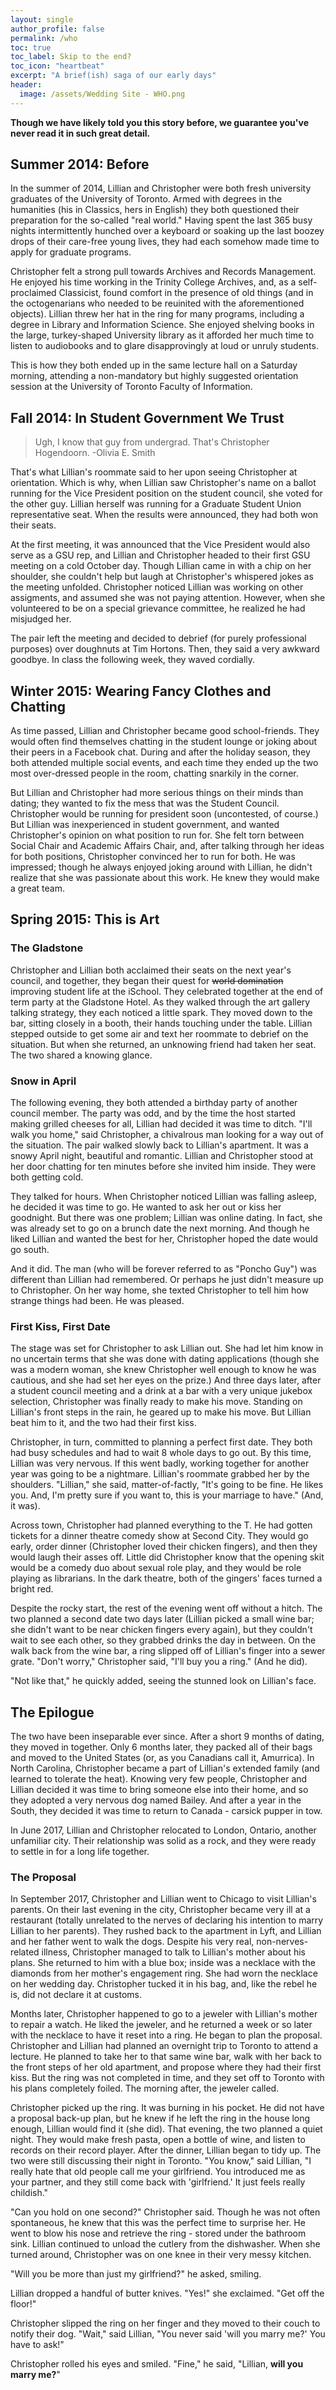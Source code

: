 ```yaml
---
layout: single
author_profile: false
permalink: /who
toc: true
toc_label: Skip to the end?
toc_icon: "heartbeat"
excerpt: "A brief(ish) saga of our early days" 
header: 
  image: /assets/Wedding Site - WHO.png
---
```

__Though we have likely told you this story before, we guarantee you've never read it in such great detail.__

## Summer 2014: Before

In the summer of 2014, Lillian and Christopher were both fresh university graduates of the University of Toronto. Armed with degrees in the humanities (his in Classics, hers in English) they both questioned their preparation for the so-called "real world." Having spent the last 365 busy nights intermittently hunched over a keyboard or soaking up the last boozey drops of their care-free young lives, they had each somehow made time to apply for graduate programs. 

Christopher felt a strong pull towards Archives and Records Management. He enjoyed his time working in the Trinity College Archives, and, as a self-proclaimed Classicist, found comfort in the presence of old things (and in the octogenarians who needed to be reuinited with the aforementioned objects). Lillian threw her hat in the ring for many programs, including a degree in Library and Information Science. She enjoyed shelving books in the large, turkey-shaped University library as it afforded her much time to listen to audiobooks and to glare disapprovingly at loud or unruly students. 

This is how they both ended up in the same lecture hall on a Saturday morning, attending a non-mandatory but highly suggested orientation session at the University of Toronto Faculty of Information. 

## Fall 2014: In Student Government We Trust 

> Ugh, I know that guy from undergrad. That's Christopher Hogendoorn.
> -Olivia E. Smith

That's what Lillian's roommate said to her upon seeing Christopher at orientation. Which is why, when Lillian saw Christopher's name on a ballot running for the Vice President position on the student council, she voted for the other guy. Lillian herself was running for a Graduate Student Union representative seat. When the results were announced, they had both won their seats. 

At the first meeting, it was announced that the Vice President would also serve as a GSU rep, and Lillian and Christopher headed to their first GSU meeting on a cold October day. Though Lillian came in with a chip on her shoulder, she couldn't help but laugh at Christopher's whispered jokes as the meeting unfolded. Christopher noticed Lillian was working on other assigments, and assumed she was not paying attention. However, when she volunteered to be on a special grievance committee, he realized he had misjudged her. 

The pair left the meeting and decided to debrief (for purely professional purposes) over doughnuts at Tim Hortons. Then, they said a very awkward goodbye. In class the following week, they waved cordially.

## Winter 2015: Wearing Fancy Clothes and Chatting

As time passed, Lillian and Christopher became good school-friends. They would often find themselves chatting in the student lounge or joking about their peers in a Facebook chat. During and after the holiday season, they both attended multiple social events, and each time they ended up the two most over-dressed people in the room, chatting snarkily in the corner. 

But Lillian and Christopher had more serious things on their minds than dating; they wanted to fix the mess that was the Student Council. Christopher would be running for president soon (uncontested, of course.) But Lillian was inexperienced in student government, and wanted Christopher's opinion on what position to run for. She felt torn between Social Chair and Academic Affairs Chair, and, after talking through her ideas for both positions, Christopher convinced her to run for both. He was impressed; though he always enjoyed joking around with Lillian, he didn't realize that she was passionate about this work. He knew they would make a great team. 

## Spring 2015: This is Art 

### The Gladstone

Christopher and Lillian both acclaimed their seats on the next year's council, and together, they began their quest for ~~world domination~~ improving student life at the iSchool. They celebrated together at the end of term party at the Gladstone Hotel. As they walked through the art gallery talking strategy, they each noticed a little spark. They moved down to the bar, sitting closely in a booth, their hands touching under the table. Lillian stepped outside to get some air and text her roommate to debrief on the situation. But when she returned, an unknowing friend had taken her seat. The two shared a knowing glance. 

### Snow in April 

The following evening, they both attended a birthday party of another council member. The party was odd, and by the time the host started making grilled cheeses for all, Lillian had decided it was time to ditch. "I'll walk you home," said Christopher, a chivalrous man looking for a way out of the situation. The pair walked slowly back to Lillian's apartment. It was a snowy April night, beautiful and romantic. Lillian and Christopher stood at her door chatting for ten minutes before she invited him inside. They were both getting cold. 

They talked for hours. When Christopher noticed Lillian was falling asleep, he decided it was time to go. He wanted to ask her out or kiss her goodnight. But there was one problem; Lillian was online dating. In fact, she was already set to go on a brunch date the next morning. And though he liked Lillian and wanted the best for her, Christopher hoped the date would go south. 

And it did. The man (who will be forever referred to as "Poncho Guy") was different than Lillian had remembered. Or perhaps he just didn't measure up to Christopher. On her way home, she texted Christopher to tell him how strange things had been. He was pleased. 

### First Kiss, First Date

The stage was set for Christopher to ask Lillian out. She had let him know in no uncertain terms that she was done with dating applications (though she was a modern woman, she knew Christopher well enough to know he was cautious, and she had set her eyes on the prize.) And three days later, after a student council meeting and a drink at a bar with a very unique jukebox selection, Christopher was finally ready to make his move. Standing on Lillian's front steps in the rain, he geared up to make his move. But Lillian beat him to it, and the two had their first kiss.  

Christopher, in turn, committed to planning a perfect first date. They both had busy schedules and had to wait 8 whole days to go out. By this time, Lillian was very nervous. If this went badly, working together for another year was going to be a nightmare. Lillian's roommate grabbed her by the shoulders. "Lillian," she said, matter-of-factly, "It's going to be fine. He likes you. And, I'm pretty sure if you want to, this is your marriage to have." (And, it was). 

Across town, Christopher had planned everything to the T. He had gotten tickets for a dinner theatre comedy show at Second City. They would go early, order dinner (Christopher loved their chicken fingers), and then they would laugh their asses off. Little did Christopher know that the opening skit would be a comedy duo about sexual role play, and they would be role playing as librarians. In the dark theatre, both of the gingers'  faces turned a bright red.

Despite the rocky start, the rest of the evening went off without a hitch. The two planned a second date two days later (Lillian picked a small wine bar; she didn't want to be near chicken fingers every again), but they couldn't wait to see each other, so they grabbed drinks the day in between. On the walk back from the wine bar, a ring slipped off of Lillian's finger into a sewer grate. "Don't worry," Christopher said, "I'll buy you a ring." (And he did). 

"Not like that," he quickly added, seeing the stunned look on Lillian's face.

## The Epilogue 

The two have been inseparable ever since. After a short 9 months of dating, they moved in together. Only 6 months later, they packed all of their bags and moved to the United States (or, as you Canadians call it, Amurrica). In North Carolina, Christopher became a part of Lillian's extended family (and learned to tolerate the heat). Knowing very few people, Christopher and Lillian decided it was time to bring someone else into their home, and so they adopted a very nervous dog named Bailey. And after a year in the South, they decided it was time to return to Canada - carsick pupper in tow. 

In June 2017, Lillian and Christopher relocated to London, Ontario, another unfamiliar city. Their relationship was solid as a rock, and they were ready to settle in for a long life together. 

### The Proposal

In September 2017, Christopher and Lillian went to Chicago to visit Lillian's parents. On their last evening in the city, Christopher became very ill at a restaurant (totally unrelated to the nerves of declaring his intention to marry Lillian to her parents). They rushed back to the apartment in Lyft, and Lillian and her father went to walk the dogs. Despite his very real, non-nerves-related illness, Christopher managed to talk to Lillian's mother about his plans. She returned to him with a blue box; inside was a necklace with the diamonds from her mother's engagement ring. She had worn the necklace on her wedding day. Christopher tucked it in his bag, and, like the rebel he is, did not declare it at customs. 

Months later, Christopher happened to go to a jeweler with Lillian's mother to repair a watch. He liked the jeweler, and he returned a week or so later with the necklace to have it reset into a ring. He began to plan the proposal. Christopher and Lillian had planned an overnight trip to Toronto to attend a lecture. He planned to take her to that same wine bar, walk with her back to the front steps of her old apartment, and propose where they had their first kiss. But the ring was not completed in time, and they set off to Toronto with his plans completely foiled. The morning after, the jeweler called.

Christopher picked up the ring. It was burning in his pocket. He did not have a proposal back-up plan, but he knew if he left the ring in the house long enough, Lillian would find it (she did). That evening, the two planned a quiet night. They would make fresh pasta, open a bottle of wine, and listen to records on their record player. After the dinner, Lillian began to tidy up. The two were still discussing their night in Toronto. "You know," said Lillian, "I really hate that old people call me your girlfriend. You introduced me as your partner, and they still come back with 'girlfriend.' It just feels really childish." 

"Can you hold on one second?" Christopher said. Though he was not often spontaneous, he knew that this was the perfect time to surprise her. He went to blow his nose and retrieve the ring - stored under the bathroom sink. Lillian continued to unload the cutlery from the dishwasher. When she turned around, Christopher was on one knee in their very messy kitchen. 

"Will you be more than just my girlfriend?" he asked, smiling.

Lillian dropped a handful of butter knives. "Yes!" she exclaimed. "Get off the floor!" 

Christopher slipped the ring on her finger and they moved to their couch to notify their dog. "Wait," said Lillian, "You never said 'will you marry me?' You have to ask!" 

Christopher rolled his eyes and smiled. "Fine," he said, "Lillian, **will you marry me?**"

